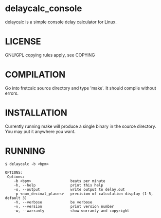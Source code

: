 delaycalc_console
=================

delaycalc is a simple console delay calculator for Linux.

LICENSE
=======
GNU/GPL copying rules apply, see COPYING

COMPILATION
===========
Go into fretcalc source directory and type 'make'.
It should compile without errors.

INSTALLATION
============
Currently running make will produce a single binary in the source directory. You may put it anywhere you want. 

RUNNING
=======
    $ delaycalc -b <bpm>
    
    OPTIONS: 
     Options:
        -b <bpm>                  beats per minute
        -h, --help                print this help
        -o, --output              write output to delay.out
        -p <num_decimal_places>   precision of calculation display (1-5, default 3)
        -V, --verbose             be verbose
        -v, --version             print version number
        -w, --warranty            show warranty and copyright
